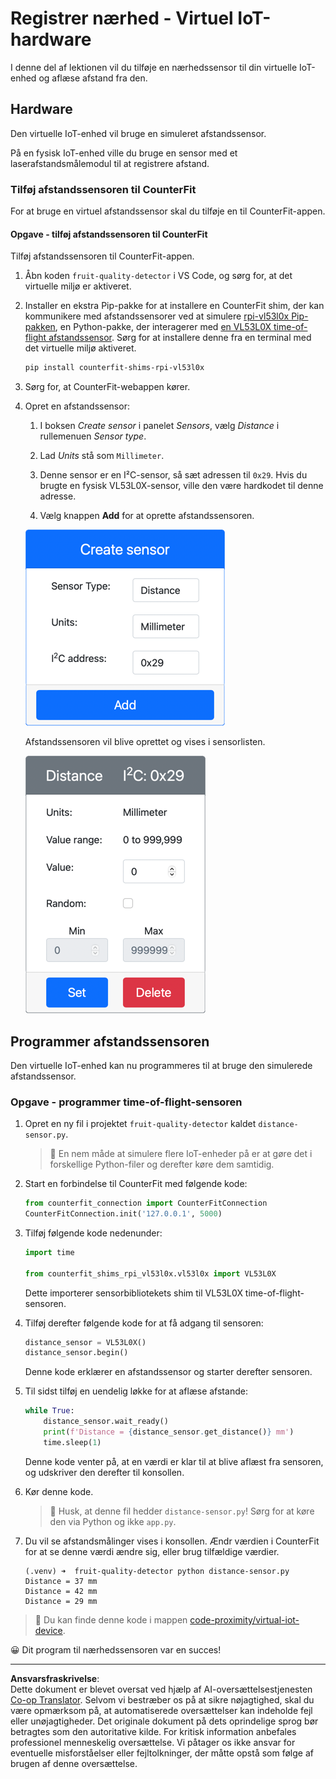 <!--
CO_OP_TRANSLATOR_METADATA:
{
  "original_hash": "7e9f05bdc50a40fd924b1d66934471bf",
  "translation_date": "2025-08-27T20:33:15+00:00",
  "source_file": "4-manufacturing/lessons/4-trigger-fruit-detector/virtual-device-proximity.md",
  "language_code": "da"
}
-->
# Registrer nærhed - Virtuel IoT-hardware

I denne del af lektionen vil du tilføje en nærhedssensor til din virtuelle IoT-enhed og aflæse afstand fra den.

## Hardware

Den virtuelle IoT-enhed vil bruge en simuleret afstandssensor.

På en fysisk IoT-enhed ville du bruge en sensor med et laserafstandsmålemodul til at registrere afstand.

### Tilføj afstandssensoren til CounterFit

For at bruge en virtuel afstandssensor skal du tilføje en til CounterFit-appen.

#### Opgave - tilføj afstandssensoren til CounterFit

Tilføj afstandssensoren til CounterFit-appen.

1. Åbn koden `fruit-quality-detector` i VS Code, og sørg for, at det virtuelle miljø er aktiveret.

1. Installer en ekstra Pip-pakke for at installere en CounterFit shim, der kan kommunikere med afstandssensorer ved at simulere [rpi-vl53l0x Pip-pakken](https://pypi.org/project/rpi-vl53l0x/), en Python-pakke, der interagerer med [en VL53L0X time-of-flight afstandssensor](https://wiki.seeedstudio.com/Grove-Time_of_Flight_Distance_Sensor-VL53L0X/). Sørg for at installere denne fra en terminal med det virtuelle miljø aktiveret.

    ```sh
    pip install counterfit-shims-rpi-vl53l0x
    ```

1. Sørg for, at CounterFit-webappen kører.

1. Opret en afstandssensor:

    1. I boksen *Create sensor* i panelet *Sensors*, vælg *Distance* i rullemenuen *Sensor type*.

    1. Lad *Units* stå som `Millimeter`.

    1. Denne sensor er en I²C-sensor, så sæt adressen til `0x29`. Hvis du brugte en fysisk VL53L0X-sensor, ville den være hardkodet til denne adresse.

    1. Vælg knappen **Add** for at oprette afstandssensoren.

    ![Indstillinger for afstandssensoren](../../../../../translated_images/counterfit-create-distance-sensor.967c9fb98f27888d95920c9784d004c972490eb71f70397fe13bd70a79a879a3.da.png)

    Afstandssensoren vil blive oprettet og vises i sensorlisten.

    ![Afstandssensoren oprettet](../../../../../translated_images/counterfit-distance-sensor.079eefeeea0b68afc36431ce8fcbe2f09a7e4916ed1cd5cb30e696db53bc18fa.da.png)

## Programmer afstandssensoren

Den virtuelle IoT-enhed kan nu programmeres til at bruge den simulerede afstandssensor.

### Opgave - programmer time-of-flight-sensoren

1. Opret en ny fil i projektet `fruit-quality-detector` kaldet `distance-sensor.py`.

    > 💁 En nem måde at simulere flere IoT-enheder på er at gøre det i forskellige Python-filer og derefter køre dem samtidig.

1. Start en forbindelse til CounterFit med følgende kode:

    ```python
    from counterfit_connection import CounterFitConnection
    CounterFitConnection.init('127.0.0.1', 5000)
    ```

1. Tilføj følgende kode nedenunder:

    ```python
    import time
    
    from counterfit_shims_rpi_vl53l0x.vl53l0x import VL53L0X
    ```

    Dette importerer sensorbibliotekets shim til VL53L0X time-of-flight-sensoren.

1. Tilføj derefter følgende kode for at få adgang til sensoren:

    ```python
    distance_sensor = VL53L0X()
    distance_sensor.begin()
    ```

    Denne kode erklærer en afstandssensor og starter derefter sensoren.

1. Til sidst tilføj en uendelig løkke for at aflæse afstande:

    ```python
    while True:
        distance_sensor.wait_ready()
        print(f'Distance = {distance_sensor.get_distance()} mm')
        time.sleep(1)
    ```

    Denne kode venter på, at en værdi er klar til at blive aflæst fra sensoren, og udskriver den derefter til konsollen.

1. Kør denne kode.

    > 💁 Husk, at denne fil hedder `distance-sensor.py`! Sørg for at køre den via Python og ikke `app.py`.

1. Du vil se afstandsmålinger vises i konsollen. Ændr værdien i CounterFit for at se denne værdi ændre sig, eller brug tilfældige værdier.

    ```output
    (.venv) ➜  fruit-quality-detector python distance-sensor.py 
    Distance = 37 mm
    Distance = 42 mm
    Distance = 29 mm
    ```

> 💁 Du kan finde denne kode i mappen [code-proximity/virtual-iot-device](../../../../../4-manufacturing/lessons/4-trigger-fruit-detector/code-proximity/virtual-iot-device).

😀 Dit program til nærhedssensoren var en succes!

---

**Ansvarsfraskrivelse**:  
Dette dokument er blevet oversat ved hjælp af AI-oversættelsestjenesten [Co-op Translator](https://github.com/Azure/co-op-translator). Selvom vi bestræber os på at sikre nøjagtighed, skal du være opmærksom på, at automatiserede oversættelser kan indeholde fejl eller unøjagtigheder. Det originale dokument på dets oprindelige sprog bør betragtes som den autoritative kilde. For kritisk information anbefales professionel menneskelig oversættelse. Vi påtager os ikke ansvar for eventuelle misforståelser eller fejltolkninger, der måtte opstå som følge af brugen af denne oversættelse.